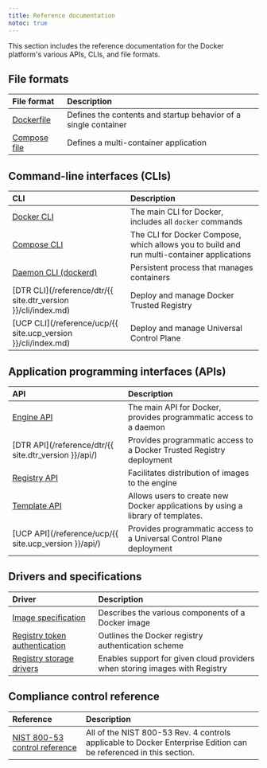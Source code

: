 ```yaml
---
title: Reference documentation
notoc: true
---
```


This section includes the reference documentation for the Docker platform's
various APIs, CLIs, and file formats.

## File formats

| File format                                                         | Description                                                     |
|:--------------------------------------------------------------------|:----------------------------------------------------------------|
| [Dockerfile](/engine/reference/builder/)                            | Defines the contents and startup behavior of a single container |
| [Compose file](/compose/compose-file/)                              | Defines a multi-container application                           |


## Command-line interfaces (CLIs)

| CLI                                                           | Description                                                                                                     |
|:--------------------------------------------------------------|:----------------------------------------------------------------------------------------------------------------|
| [Docker CLI](/engine/reference/commandline/cli/)              | The main CLI for Docker, includes all `docker` commands |
| [Compose CLI](/compose/reference/overview/)                   | The CLI for Docker Compose, which allows you to build and run multi-container applications                      |
| [Daemon CLI (dockerd)](/engine/reference/commandline/dockerd/)                            | Persistent process that manages containers                                                 |
| [DTR CLI](/reference/dtr/{{ site.dtr_version }}/cli/index.md) | Deploy and manage Docker Trusted Registry                                                                       |
| [UCP CLI](/reference/ucp/{{ site.ucp_version }}/cli/index.md) | Deploy and manage Universal Control Plane                                                                       |

## Application programming interfaces (APIs)

| API                                                   | Description                                                                            |
|:------------------------------------------------------|:---------------------------------------------------------------------------------------|
| [Engine API](/engine/api/)                            | The main API for Docker, provides programmatic access to a daemon |
| [DTR API](/reference/dtr/{{ site.dtr_version }}/api/) | Provides programmatic access to a Docker Trusted Registry deployment                   |
| [Registry API](/registry/spec/api/)                   | Facilitates distribution of images to the engine                                       |
| [Template API](app-template/api-reference)| Allows users to create new Docker applications by using a library of templates.|
| [UCP API](/reference/ucp/{{ site.ucp_version }}/api/) | Provides programmatic access to a Universal Control Plane deployment                   |

## Drivers and specifications

| Driver                                                 | Description                                                                        |
|:-------------------------------------------------------|:-----------------------------------------------------------------------------------|
| [Image specification](/registry/spec/manifest-v2-2/)   | Describes the various components of a Docker image                                 |
| [Registry token authentication](/registry/spec/auth/)  | Outlines the Docker registry authentication scheme                                 |
| [Registry storage drivers](/registry/storage-drivers/) | Enables support for given cloud providers when storing images with Registry        |

## Compliance control reference

| Reference                                                      | Description                                                                                                       |
|:---------------------------------------------------------------|:------------------------------------------------------------------------------------------------------------------|
| [NIST 800-53 control reference](/compliance/reference/800-53/) | All of the NIST 800-53 Rev. 4 controls applicable to Docker Enterprise Edition can be referenced in this section. |
